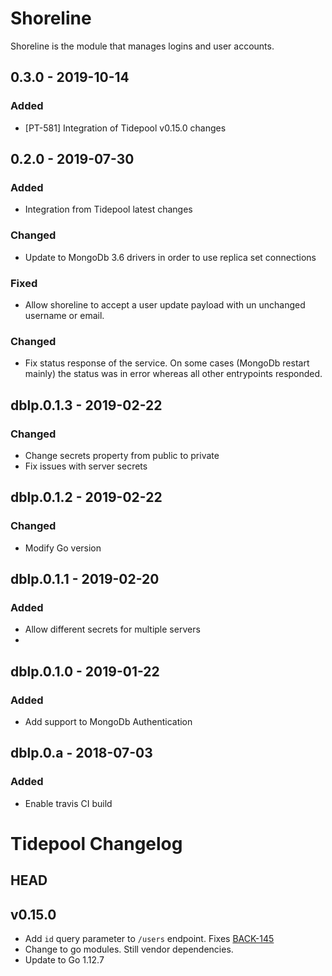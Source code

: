 # Shoreline

Shoreline is the module that manages logins and user accounts.

## 0.3.0 - 2019-10-14
### Added
- [PT-581] Integration of Tidepool v0.15.0 changes

## 0.2.0 - 2019-07-30
### Added
- Integration from Tidepool latest changes

### Changed
- Update to MongoDb 3.6 drivers in order to use replica set connections

### Fixed
- Allow shoreline to accept a user update payload with un unchanged username or email.


### Changed
- Fix status response of the service. On some cases (MongoDb restart mainly) the status was in error whereas all other entrypoints responded. 

## dblp.0.1.3 - 2019-02-22

### Changed
- Change secrets property from public to private 
- Fix issues with server secrets

## dblp.0.1.2 - 2019-02-22

### Changed
- Modify Go version

## dblp.0.1.1 - 2019-02-20

### Added
- Allow different secrets for multiple servers
- 

## dblp.0.1.0 - 2019-01-22

### Added
- Add support to MongoDb Authentication

## dblp.0.a - 2018-07-03

### Added
- Enable travis CI build 

# Tidepool Changelog
## HEAD

## v0.15.0

* Add `id` query parameter to `/users` endpoint. Fixes [BACK-145](https://tidepool.atlassian.net/browse/BACK-145)
* Change to go modules. Still vendor dependencies.
* Update to Go 1.12.7
